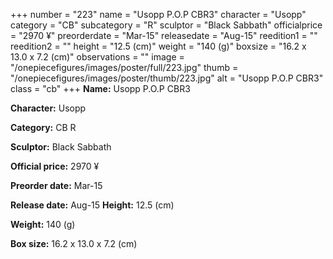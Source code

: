 +++
number = "223"
name = "Usopp P.O.P CBR3"
character = "Usopp"
category = "CB"
subcategory = "R"
sculptor = "Black Sabbath"
officialprice = "2970 ¥"
preorderdate = "Mar-15"
releasedate = "Aug-15"
reedition1 = ""
reedition2 = ""
height = "12.5 (cm)"
weight = "140 (g)"
boxsize = "16.2 x 13.0 x 7.2 (cm)"
observations = ""
image = "/onepiecefigures/images/poster/full/223.jpg"
thumb = "/onepiecefigures/images/poster/thumb/223.jpg"
alt = "Usopp P.O.P CBR3"
class = "cb"
+++
**Name:** Usopp P.O.P CBR3

**Character:** Usopp

**Category:** CB  R 

**Sculptor:** Black Sabbath

**Official price:** 2970 ¥

**Preorder date:** Mar-15

**Release date:** Aug-15
**Height:** 12.5 (cm)

**Weight:** 140 (g)

**Box size:** 16.2 x 13.0 x 7.2 (cm)

